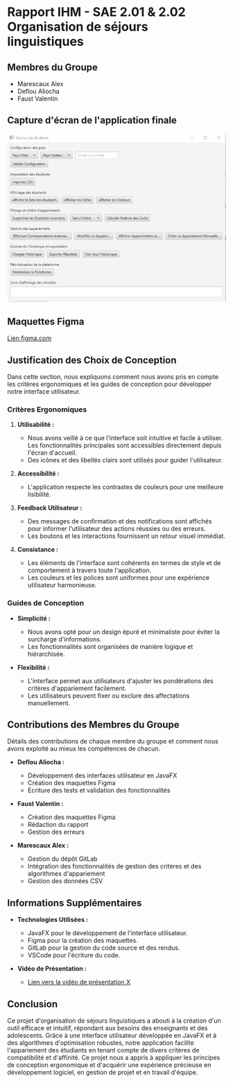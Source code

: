 # Rapport IHM - SAE 2.01 & 2.02 Organisation de séjours linguistiques

## Membres du Groupe

- Marescaux Alex
- Deflou Aliocha
- Faust Valentin

## Capture d'écran de l'application finale
<img src="./img/App.png">


## Maquettes Figma

[Lien figma.com](https://www.figma.com/proto/GzA0viePQYKlo5A0OlBh3n/Maquette_SAE?node-id=7729-820&p=f&t=TFxT6qqBReaFSngT-0&scaling=min-zoom&content-scaling=fixed&page-id=7729%3A623&starting-point-node-id=7729%3A820)

## Justification des Choix de Conception

Dans cette section, nous expliquons comment nous avons pris en compte les critères ergonomiques et les guides de conception pour développer notre interface utilisateur.

### Critères Ergonomiques

1. **Utilisabilité :**
   - Nous avons veillé à ce que l'interface soit intuitive et facile à utiliser. Les fonctionnalités principales sont accessibles directement depuis l'écran d'accueil.
   - Des icônes et des libellés clairs sont utilisés pour guider l'utilisateur.

2. **Accessibilité :**
   - L'application respecte les contrastes de couleurs pour une meilleure lisibilité.

3. **Feedback Utilisateur :**
   - Des messages de confirmation et des notifications sont affichés pour informer l'utilisateur des actions réussies ou des erreurs.
   - Les boutons et les interactions fournissent un retour visuel immédiat.

4. **Consistance :**
   - Les éléments de l'interface sont cohérents en termes de style et de comportement à travers toute l'application.
   - Les couleurs et les polices sont uniformes pour une expérience utilisateur harmonieuse.

### Guides de Conception

- **Simplicité :**
  - Nous avons opté pour un design épuré et minimaliste pour éviter la surcharge d'informations.
  - Les fonctionnalités sont organisées de manière logique et hiérarchisée.

- **Flexibilité :**
  - L'interface permet aux utilisateurs d'ajuster les pondérations des critères d'appariement facilement.
  - Les utilisateurs peuvent fixer ou exclure des affectations manuellement.

## Contributions des Membres du Groupe

Détails des contributions de chaque membre du groupe et comment nous avons exploité au mieux les compétences de chacun.

- **Deflou Aliocha :**
  - Développement des interfaces utilisateur en JavaFX
  - Création des maquettes Figma 
  - Ecriture des tests et validation des fonctionnalités

- **Faust Valentin :**
  - Création des maquettes Figma
  - Rédaction du rapport
  - Gestion des erreurs

- **Marescaux Alex :**
  - Gestion du dépôt GitLab
  - Intégration des fonctionnalités de gestion des critères et des algorithmes d'appariement
  - Gestion des données CSV

## Informations Supplémentaires

- **Technologies Utilisées :**
  - JavaFX pour le développement de l'interface utilisateur.
  - Figma pour la création des maquettes.
  - GitLab pour la gestion du code source et des rendus.
  - VSCode pour l'écriture du code.

- **Vidéo de Présentation :**
  - [Lien vers la vidéo de présentation X](lien)

## Conclusion

Ce projet d'organisation de séjours linguistiques a abouti à la création d'un outil efficace et intuitif, répondant aux besoins des enseignants et des adolescents. Grâce à une interface utilisateur développée en JavaFX et à des algorithmes d'optimisation robustes, notre application facilite l'appariement des étudiants en tenant compte de divers critères de compatibilité et d'affinité. Ce projet nous a appris à appliquer les principes de conception ergonomique et d'acquérir une expérience précieuse en développement logiciel,  en gestion de projet et en travail d'équipe.

